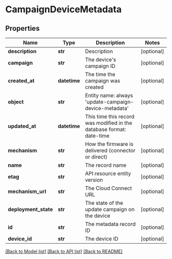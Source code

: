 # CampaignDeviceMetadata

## Properties
Name | Type | Description | Notes
------------ | ------------- | ------------- | -------------
**description** | **str** | Description | [optional] 
**campaign** | **str** | The device&#39;s campaign ID | [optional] 
**created_at** | **datetime** | The time the campaign was created | [optional] 
**object** | **str** | Entity name: always &#39;update-campaign-device-metadata&#39; | [optional] 
**updated_at** | **datetime** | This time this record was modified in the database format: date-time | [optional] 
**mechanism** | **str** | How the firmware is delivered (connector or direct) | [optional] 
**name** | **str** | The record name | [optional] 
**etag** | **str** | API resource entity version | [optional] 
**mechanism_url** | **str** | The Cloud Connect URL | [optional] 
**deployment_state** | **str** | The state of the update campaign on the device | [optional] 
**id** | **str** | The metadata record ID | [optional] 
**device_id** | **str** | The device ID | [optional] 

[[Back to Model list]](../README.md#documentation-for-models) [[Back to API list]](../README.md#documentation-for-api-endpoints) [[Back to README]](../README.md)


